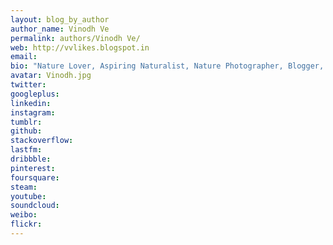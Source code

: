 ```yaml
---
layout: blog_by_author
author_name: Vinodh Ve
permalink: authors/Vinodh Ve/
web: http://vvlikes.blogspot.in
email: 
bio: "Nature Lover, Aspiring Naturalist, Nature Photographer, Blogger, and avid traveller based in Bangalore, India"
avatar: Vinodh.jpg
twitter: 
googleplus:
linkedin:
instagram:
tumblr:
github:
stackoverflow:
lastfm:
dribbble:
pinterest:
foursquare:
steam:
youtube:
soundcloud:
weibo:
flickr:
---
```

